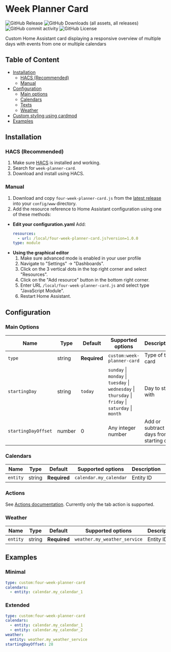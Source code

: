 # Week Planner Card

![GitHub Release](https://img.shields.io/github/v/release/NH-Pro-Wifi/four-week-planner-card)
![GitHub Downloads (all assets, all releases)](https://img.shields.io/github/downloads/NH-Pro-Wifi/four-week-planner-card/total)
![GitHub commit activity](https://img.shields.io/github/commit-activity/y/NH-Pro-Wifi/four-week-planner-card)
![GitHub License](https://img.shields.io/github/license/NH-Pro-Wifi/four-week-planner-card)

Custom Home Assistant card displaying a responsive overview of multiple days with events from one or multiple calendars

## Table of Content

- [Installation](#installation)
  - [HACS (Recommended)](#hacs-recommended)
  - [Manual](#manual)
- [Configuration](#configuration)
  - [Main options](#main-options)
  - [Calendars](#calendars)
  - [Texts](#texts)
  - [Weather](#weather)
- [Custom styling using cardmod](#custom-styling-using-cardmod)
- [Examples](#examples)

## Installation

### HACS (Recommended)

1. Make sure [HACS](https://hacs.xyz) is installed and working.
2. Search for `week-planner-card`.
3. Download and install using HACS.

### Manual

1. Download and copy `four-week-planner-card.js` from the [latest release](https://github.com/NH-Pro-Wifi/four-week-planner-card/releases/latest) into your `config/www` directory.
2. Add the resource reference to Home Assistant configuration using one of these methods:
  - **Edit your configuration.yaml**
    Add:
    ```yaml
    resources:
      - url: /local/four-week-planner-card.js?version=1.0.0
    type: module
    ```
  - **Using the graphical editor**
    1. Make sure advanced mode is enabled in your user profile
    2. Navigate to "Settings" -> "Dashboards".
    3. Click on the 3 vertical dots in the top right corner and select "Resources".
    4. Click on the "Add resource" button in the bottom right corner.
    5. Enter URL `/local/four-week-planner-card.js` and select type "JavaScript Module".
    6. Restart Home Assistant.


## Configuration

### Main Options

| Name                     | Type             | Default                                            | Supported options                                                                                                                           | Description                                                                            | Version |
|--------------------------|------------------|----------------------------------------------------|---------------------------------------------------------------------------------------------------------------------------------------------|----------------------------------------------------------------------------------------|---------|
| `type`                   | string           | **Required**                                       | `custom:week-planner-card`                                                                                                                  | Type of the card                                                                       | 1.0.0   |
| `startingDay`            | string           | `today`                                            | `sunday` \| `monday` \| `tuesday` \| `wednesday` \| `thursday` \| `friday` \| `saturday` \| `month` | Day to start with                                                                      | 1.2.0   |
| `startingDayOffset`      | number           | 0                                                  | Any integer number                                                                                                                          | Add or subtract days from starting day                                                 | 1.7.0   |

### Calendars

| Name              | Type    | Default      | Supported options      | Description                                            | Version |
|-------------------|---------|--------------|------------------------|--------------------------------------------------------|---------|
| `entity`          | string  | **Required** | `calendar.my_calendar` | Entity ID                                              | 1.0.0   |


### Actions
See [Actions documentation](https://www.home-assistant.io/dashboards/actions/). Currently only the tab action is supported.

### Weather

| Name                 | Type    | Default      | Supported options            | Description                                                                    | Version |
|----------------------|---------|--------------|------------------------------|--------------------------------------------------------------------------------|---------|
| `entity`             | string  | **Required** | `weather.my_weather_service` | Entity ID                                                                      | 1.1.0   |

## Examples

### Minimal

```yaml
type: custom:four-week-planner-card
calendars:
  - entity: calendar.my_calendar_1
```

### Extended

```yaml
type: custom:four-week-planner-card
calendars:
  - entity: calendar.my_calendar_1
  - entity: calendar.my_calendar_2
weather:
  entity: weather.my_weather_service
startingDayOffset: 28
```
